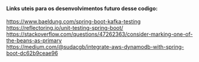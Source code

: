 #### Links uteis para os desenvolvimentos futuro desse codigo:

https://www.baeldung.com/spring-boot-kafka-testing  
https://reflectoring.io/unit-testing-spring-boot/  
https://stackoverflow.com/questions/47262363/consider-marking-one-of-the-beans-as-primary  
https://medium.com/@sudacgb/integrate-aws-dynamodb-with-spring-boot-dc62b9ceae96
